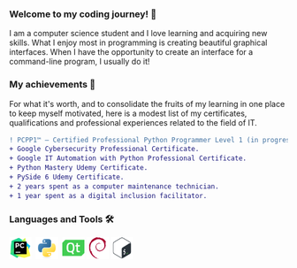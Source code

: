 ### Welcome to my coding journey! 👋

I am a computer science student and I love learning and acquiring new skills.
What I enjoy most in programming is creating beautiful graphical interfaces.
When I have the opportunity to create an interface for a command-line program, I usually do it!

### My achievements 💎

For what it's worth, and to consolidate the fruits of my learning in one place to keep myself motivated,
here is a modest list of my certificates, qualifications and professional experiences related to the field of IT.

```diff
! PCPP1™ – Certified Professional Python Programmer Level 1 (in progress).   !
+ Google Cybersecurity Professional Certificate.                             +
+ Google IT Automation with Python Professional Certificate.                 +
+ Python Mastery Udemy Certificate.                                          +
+ PySide 6 Udemy Certificate.                                                +
+ 2 years spent as a computer maintenance technician.                        +
+ 1 year spent as a digital inclusion facilitator.                           +
```

### Languages and Tools 🛠️

<div>
  <img src="https://github.com/devicons/devicon/blob/master/icons/pycharm/pycharm-original.svg" title="PyCharm" alt="PyCharm" width="40" height="40"/>&nbsp;
  <img src="https://github.com/devicons/devicon/blob/master/icons/python/python-original.svg" title="Python" alt="Python" width="40" height="40"/>&nbsp;
  <img src="https://github.com/devicons/devicon/blob/master/icons/qt/qt-original.svg" title="Qt" **alt="Qt" width="40" height="40"/>
  <img src="https://github.com/devicons/devicon/blob/master/icons/debian/debian-original.svg" title="Debian" **alt="Debian" width="40" height="40"/>
  <img src="https://github.com/devicons/devicon/blob/master/icons/bash/bash-original.svg" title="Bash" **alt="Bash" width="40" height="40"/>
</div>
